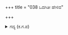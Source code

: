 +++
title = "038 ಒದಗಿತೀ ಹೇಳಿದ"

+++

<details><summary>ಗದ್ಯ (ಕ.ಗ.ಪ) </summary>

38. ಈ ರೀತಿ ಮೇಲೆ ಹೇಳಿದ ದೇವತೆ ಚರಾಚರ ವಸ್ತುಗಳು ವಿಶ್ವಕರ್ಮನ ನೇಮಕದಂತೆ ತಮ್ಮ ತಮ್ಮ ಸ್ಥಾನಗಳಲ್ಲಿ ಕರ್ತವ್ಯನಿರತವಾಗಿ ನಿಂತು ಕೊಂಡವು. ನಂತರ ಆಹಾ ! ದೇವತೆಗಳಿಗೆ ಯಶಸ್ಸು ತಂದು ಕೊಡಬೇಕಲ್ಲವೇ? ಅದಕ್ಕಾಗಿ ಮದನರಿಪು ಸಿದ್ಧನಾದನು. ಬಿಲ್ಲನ್ನು ಎತ್ತಿಕೊಂಡನು. ಪಾಶುಪತ ಬಾಣವನ್ನು ಬೆರಳಿನಿಂದ ತಿರುಗಿಸಿದನು.
</details>
